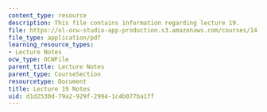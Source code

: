 ```yaml
---
content_type: resource
description: This file contains information regarding lecture 19.
file: https://ol-ocw-studio-app-production.s3.amazonaws.com/courses/14-581-international-economics-i-spring-2013/d1d2530d79a2929f29941c4b077ba1ff_MIT14_581S13_classnotes19.pdf
file_type: application/pdf
learning_resource_types:
- Lecture Notes
ocw_type: OCWFile
parent_title: Lecture Notes
parent_type: CourseSection
resourcetype: Document
title: Lecture 19 Notes
uid: d1d2530d-79a2-929f-2994-1c4b077ba1ff
---
```

